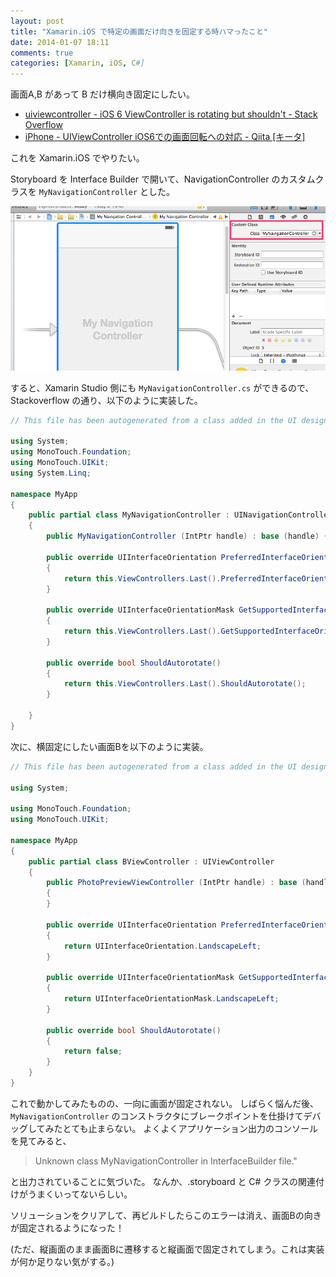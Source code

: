 ```yaml
---
layout: post
title: "Xamarin.iOS で特定の画面だけ向きを固定する時ハマったこと"
date: 2014-01-07 18:11
comments: true
categories: [Xamarin, iOS, C#]
---
```

画面A,B があって B だけ横向き固定にしたい。

* [uiviewcontroller - iOS 6 ViewController is rotating but shouldn't - Stack Overflow](http://stackoverflow.com/a/12588038)
* [iPhone - UIViewController iOS6での画面回転への対応 - Qiita [キータ]](http://qiita.com/yusuga_/items/8cc82376edb40e09f0e7)

これを Xamarin.iOS でやりたい。
<!--more-->
Storyboard を Interface Builder で開いて、NavigationController のカスタムクラスを ``MyNavigationController`` とした。

![](/assets/images/posts/viewcontroller_orientaion_lock_in_xamarin_ios_01.png)

すると、Xamarin Studio 側にも ``MyNavigationController.cs`` ができるので、Stackoverflow の通り、以下のように実装した。

```csharp MyNavigationController.cs
// This file has been autogenerated from a class added in the UI designer.

using System;
using MonoTouch.Foundation;
using MonoTouch.UIKit;
using System.Linq;

namespace MyApp
{
	public partial class MyNavigationController : UINavigationController
	{
		public MyNavigationController (IntPtr handle) : base (handle) { }

        public override UIInterfaceOrientation PreferredInterfaceOrientationForPresentation()
        {
            return this.ViewControllers.Last().PreferredInterfaceOrientationForPresentation();
        }

        public override UIInterfaceOrientationMask GetSupportedInterfaceOrientations()
        {
            return this.ViewControllers.Last().GetSupportedInterfaceOrientations();
        }

        public override bool ShouldAutorotate()
        {
            return this.ViewControllers.Last().ShouldAutorotate();
        }

	}
}
```

次に、横固定にしたい画面Bを以下のように実装。

```csharp BViewController.cs
// This file has been autogenerated from a class added in the UI designer.

using System;

using MonoTouch.Foundation;
using MonoTouch.UIKit;

namespace MyApp
{
	public partial class BViewController : UIViewController
	{
		public PhotoPreviewViewController (IntPtr handle) : base (handle)
		{
		}

        public override UIInterfaceOrientation PreferredInterfaceOrientationForPresentation()
        {
            return UIInterfaceOrientation.LandscapeLeft;
        }

        public override UIInterfaceOrientationMask GetSupportedInterfaceOrientations()
        {
            return UIInterfaceOrientationMask.LandscapeLeft;
        }

        public override bool ShouldAutorotate()
        {
            return false;
        }
	}
}
```

これで動かしてみたものの、一向に画面が固定されない。
しばらく悩んだ後、``MyNavigationController`` のコンストラクタにブレークポイントを仕掛けてデバッグしてみたとても止まらない。
よくよくアプリケーション出力のコンソールを見てみると、

> Unknown class MyNavigationController in InterfaceBuilder file."

と出力されていることに気づいた。
なんか、.storyboard と C# クラスの関連付けがうまくいってないらしい。

ソリューションをクリアして、再ビルドしたらこのエラーは消え、画面Bの向きが固定されるようになった！

(ただ、縦画面のまま画面Bに遷移すると縦画面で固定されてしまう。これは実装が何か足りない気がする。)